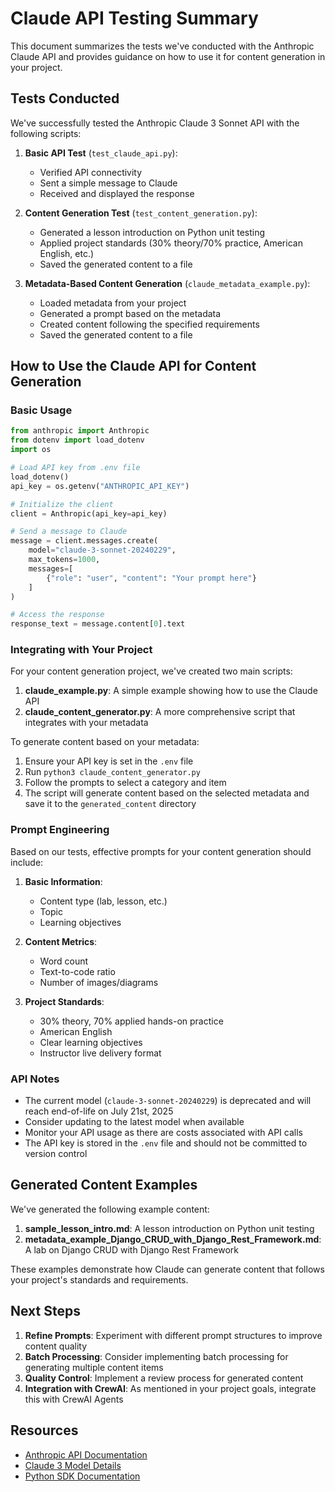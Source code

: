 # Claude API Testing Summary

This document summarizes the tests we've conducted with the Anthropic Claude API and provides guidance on how to use it for content generation in your project.

## Tests Conducted

We've successfully tested the Anthropic Claude 3 Sonnet API with the following scripts:

1. **Basic API Test** (`test_claude_api.py`):
   - Verified API connectivity
   - Sent a simple message to Claude
   - Received and displayed the response

2. **Content Generation Test** (`test_content_generation.py`):
   - Generated a lesson introduction on Python unit testing
   - Applied project standards (30% theory/70% practice, American English, etc.)
   - Saved the generated content to a file

3. **Metadata-Based Content Generation** (`claude_metadata_example.py`):
   - Loaded metadata from your project
   - Generated a prompt based on the metadata
   - Created content following the specified requirements
   - Saved the generated content to a file

## How to Use the Claude API for Content Generation

### Basic Usage

```python
from anthropic import Anthropic
from dotenv import load_dotenv
import os

# Load API key from .env file
load_dotenv()
api_key = os.getenv("ANTHROPIC_API_KEY")

# Initialize the client
client = Anthropic(api_key=api_key)

# Send a message to Claude
message = client.messages.create(
    model="claude-3-sonnet-20240229",
    max_tokens=1000,
    messages=[
        {"role": "user", "content": "Your prompt here"}
    ]
)

# Access the response
response_text = message.content[0].text
```

### Integrating with Your Project

For your content generation project, we've created two main scripts:

1. **claude_example.py**: A simple example showing how to use the Claude API
2. **claude_content_generator.py**: A more comprehensive script that integrates with your metadata

To generate content based on your metadata:

1. Ensure your API key is set in the `.env` file
2. Run `python3 claude_content_generator.py`
3. Follow the prompts to select a category and item
4. The script will generate content based on the selected metadata and save it to the `generated_content` directory

### Prompt Engineering

Based on our tests, effective prompts for your content generation should include:

1. **Basic Information**:
   - Content type (lab, lesson, etc.)
   - Topic
   - Learning objectives

2. **Content Metrics**:
   - Word count
   - Text-to-code ratio
   - Number of images/diagrams

3. **Project Standards**:
   - 30% theory, 70% applied hands-on practice
   - American English
   - Clear learning objectives
   - Instructor live delivery format

### API Notes

- The current model (`claude-3-sonnet-20240229`) is deprecated and will reach end-of-life on July 21st, 2025
- Consider updating to the latest model when available
- Monitor your API usage as there are costs associated with API calls
- The API key is stored in the `.env` file and should not be committed to version control

## Generated Content Examples

We've generated the following example content:

1. **sample_lesson_intro.md**: A lesson introduction on Python unit testing
2. **metadata_example_Django_CRUD_with_Django_Rest_Framework.md**: A lab on Django CRUD with Django Rest Framework

These examples demonstrate how Claude can generate content that follows your project's standards and requirements.

## Next Steps

1. **Refine Prompts**: Experiment with different prompt structures to improve content quality
2. **Batch Processing**: Consider implementing batch processing for generating multiple content items
3. **Quality Control**: Implement a review process for generated content
4. **Integration with CrewAI**: As mentioned in your project goals, integrate this with CrewAI Agents

## Resources

- [Anthropic API Documentation](https://docs.anthropic.com/claude/reference/getting-started-with-the-api)
- [Claude 3 Model Details](https://docs.anthropic.com/claude/docs/models-overview)
- [Python SDK Documentation](https://github.com/anthropics/anthropic-sdk-python)
